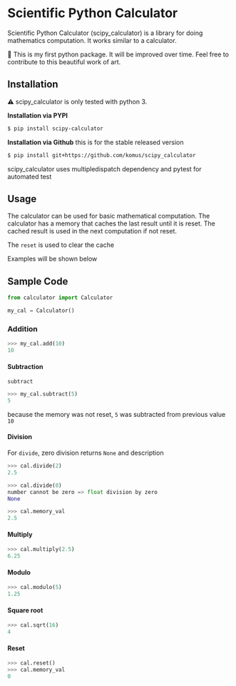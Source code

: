 # Scientific Python Calculator

Scientific Python Calculator (scipy_calculator) is a library for doing mathematics computation. It works similar to a calculator.

:raised_hands: This is my first python package. It will be improved over time. Feel free to contribute to this beautiful work of art.

## Installation
:warning: scipy_calculator is only tested with python 3. 

**Installation via PYPI**
```sh
$ pip install scipy-calculator
```
**Installation via Github**
this is for the stable released version
```sh
$ pip install git+https://github.com/komus/scipy_calculator
```

scipy_calculator uses multipledispatch dependency and pytest for automated test

## Usage
The calculator can be used for basic mathematical computation. The calculator has a memory that caches the last result until it is reset. The cached result is used in the next computation if not reset. 

The `reset` is used to clear the cache

Examples will be shown below

## Sample Code
```python
from calculator import Calculator

my_cal = Calculator()
```
### Addition
```python
>>> my_cal.add(10)
10
```
#### Subtraction
`subtract`
```python
>>> my_cal.subtract(5)
5
```
because the memory was not reset, `5` was subtracted from previous value `10`


#### Division
For `divide`, zero division returns `None` and description
```python
>>> cal.divide(2)
2.5
```
```python
>>> cal.divide(0)
number cannot be zero => float division by zero
None

>>> cal.memory_val
2.5
```


#### Multiply
```python
>>> cal.multiply(2.5)
6.25
```
#### Modulo
```python
>>> cal.modulo(5)
1.25
```
#### Square root
```python
>>> cal.sqrt(16)
4
```

#### Reset
```python
>>> cal.reset()
>>> cal.memory_val
0
```